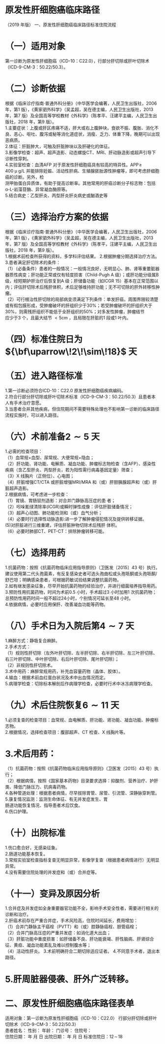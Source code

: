 # 原发性肝细胞癌临床路径  
（2019 年版） 一、原发性肝细胞癌临床路径标准住院流程  
# （一）适用对象  
第一诊断为原发性肝细胞癌（ICD-10：C22.0），行部分肝切除或肝叶切除术（ICD-9-CM-3：50.22/50.3）。  
# （二）诊断依据  
根据《临床诊疗指南·普通外科分册》（中华医学会编著，人民卫生出版社，2006 年，第1 版），《黄家驷外科学》（吴孟超，吴在德主编，人民卫生出版社，2013 年，第7 版）及全国高等学校教材《外科学》（陈孝平、汪建平主编，人民卫生出版社，2018 年，第9 版）。  
1.主要症状：上腹或肝区疼痛不适，肝大或右上腹肿块，食欲不振、腹胀、消化不良、恶心、呕吐、腹泻或秘等消化道症状，消瘦、乏力、体重下降，晚期可以出现恶病质。  
2.体征：肝脏肿大，可触及肝脏肿块以及肝硬化的体征。  
3.影像学检查：超声、超声造影、动态螺旋CT、MRI、肝动脉造影或超声引导下诊断性穿刺。  
4.实验室检查：血清AFP 对于原发性肝细胞癌具有较高的特异性。$\mathrm{APP\!\geqslant\!400~\upmu~g/L}$ 并能排除妊娠、活动性肝病、生殖腺胚胎源性肿瘤等，即可考虑肝细胞癌的诊断。另外，检  
测甲胎蛋白异质体，有助于提高诊断率。其他常用的肝癌诊断分子标志物：包括α-L-岩藻苷酶、异常凝血酶原等。  
5.结合病史：乙型肝炎、丙型肝炎肝炎病史或酗酒史等  
# （三）选择治疗方案的依据  
根据《临床诊疗指南·普通外科分册》（中华医学会编著，人民卫生出版社，2006 年，第1 版），《黄家驷外科学》（吴孟超，吴在德主编，人民卫生出版社，2013 年，第7 版）及全国高等学校教材《外科学》（陈孝平，汪建平主编，人民卫生出版社，2018 年，第9 版）。  
1.根据术前检查所获得的资料，多学科评估结果。 2.根据肿瘤分期选择治疗方法。 3.患者满足肝切除术的条件：  
（1）（必备条件）患者的一般情况：一般情况良好，无明显心、肺、肾等重要脏器器质性病变；肝功能正常或仅有轻度损害（Child-Pugh A 级）；或肝功能分级属B 级，经短期护肝治疗后恢复到A 级；肝储备功能（如ICGR 15）基本在正常范围以内；评估肝切除术后残肝体积，术后足够维持肝功能；无不可切除的肝外转移性肿瘤。  
（2）可行根治性肝切除的局部病变须满足下列条件：单发肝癌，周围界限较清楚或有假包膜形成，受肿瘤破坏的肝组织少于$30\%$；若受肿瘤破坏的肝组织大于$30\%$，则需残肝组织不能低于全肝组织的$50\%$；对多发性肿瘤，肿瘤结节  
应少于3 个，且最大结节 ${<}5\mathrm{cm}$ ，且局限在肝脏的1 段或1 叶内。  
# （四）标准住院日为${\bf\uparrow\!2\!\sim\!18}$ 天  
# （五）进入路径标准  
1.第一诊断必须符合ICD-10：C22.0 原发性肝细胞癌疾病编码。  
2.符合行部分肝切除或肝叶切除术标准（ICD-9-CM-3：50.22/50.3）且患者本人有手术治疗意愿。  
3.当患者合并其他疾病，但住院期间不需要特殊处理也不影响第一诊断的临床路径流程实施时，可以进入路径。  
# （六）术前准备$\pmb{2}{\sim}\pmb{5}$ 天  
1.必需的检查项目：  
（1）血常规$+$血型、尿常规、大便常规$+$隐血；  
（2）肝功能、肾功能、电解质、凝血功能、肿瘤标志物检查（含AFP）、感染性疾病（含乙型肝炎、丙型肝炎，若为阳性需行病毒基因定量）筛查；  
（3）X 线胸片（正侧位）、心电图；  
（4）肝脏增强CT/CTA 或肝脏增强MRI/MRA 和（或）肝胆胰腺超声和（或）肝脏超声造影。  
2.根据病情，可考虑进一步检查：  
（1）胃镜、胃肠钡剂造影：对合并门静脉高压症的患 者；  
（2）吲哚氰绿清除率(ICGR)或瞬时弹性成像：评估肝脏储备情况；  
（3）超声心动图、肺功能检测和（或）血气分析；  
（4）必要时行选择性动脉造影:进一步了解肿瘤侵犯情况及提供转移证据。  
(5)对肝脏进行三维重建，评估肝脏肿物切除术后残肝 体积。  
（6）必要时肺部CT、PET-CT：排除肿瘤转移可能。  
# （七）选择用药  
1.抗菌药物：按照《抗菌药物临床应用指导原则》（卫医发〔2015〕43 号）执行。建议使用第二代头孢菌素，有反复感染史者可选头孢曲松或头孢哌酮或头孢哌酮/舒巴坦；明确感染患者，可根据药敏试验结果调整抗菌药物。  
2.如有继发感染征象，尽早开始抗菌药物的经验治疗，并进行细菌培养指导用药。  
3.预防性用抗菌药物，时间为术前0.5 小时，手术超过3 小时加用1 次抗菌药物；总预防性用药时间一般不超过24小时，个别情况可延长至48 小时。  
4.依据病情，必要时应用保肝、改善凝血功能等药物。  
# （八）手术日为入院后第$\scriptstyle4\sim7$ 天  
1.麻醉方式：静吸复合麻醉。  
2.手术方式：  
（1）规则性肝切除（左外叶肝切除、左半肝切除、右半肝切除、左三叶肝切除、右三叶肝切除、中叶肝切除、右后叶肝切除、尾叶肝切除）；  
（2）非规则性肝切除术。  
3.术中用药：麻醉常规用药，补充血容量药物（晶体、胶体）。  
4.输血：根据术前血红蛋白状况及术中出血情况而定。  
5.病理学检查：切除标本解剖后作病理学检查，必要时行术中冰冻病理学检查。  
# （九）术后住院恢复${\pmb6}{\sim}11$ 天  
1.必须复查的检查项目：血常规、血电解质、肝功能、肾功能、凝血功能、肿瘤标志物。  
2.根据情况，选择检查项目：腹部超声、CT 检查、X 线胸片等。  
# 3.术后用药：  
（1）抗菌药物：按照《抗菌药物临床应用指导原则》（卫医发〔2015〕43 号）执行；  
（2）根据病情，按照《国家基本药物》目录要求选择：抑酸剂、营养治疗、护肝类、降低门脉压力、抗病毒药物。  
4.各种管道处理：根据患者病情，尽早拔除胃管、尿管、引流管、深静脉穿刺管。  
5.康复情况监测：监测生命体征、有无并发症发生、胃  
肠道功能恢复情况、指导患者术后饮食。  
6.伤口护理。  
# （十）出院标准  
1.伤口愈合好，无感染征象。  
2.肠道功能基本恢复。  
3.常规实验室检查指标复查无明显异常，影像学复查（根据患者病情进行）无明显异常。  
4.没有需要住院处理的并发症和（或）合并症等。  
# （十一）变异及原因分析  
1.合并症及并发症如全身重要器官功能不全，影响手术安全性者，需要进行相关的诊断和治疗。  
2.肝癌术前存在严重合并症，手术风险高，住院时间延长，费用增加：  
（1）合并门静脉主干癌栓（PVTT）和（或）腔静脉癌栓、胆管癌栓；  
（2）合并门脉高压症的严重并发症：如消化道大出血；  
（3）肝脏功能中重度损害：如肝储备不良、肝功能衰竭、肝性脑病、肝肾综合征、黄疸、凝血功能紊乱及难以控制腹水等；  
（4）活动性肝炎。 3.术前明确符合二期切除适应证者。 4.不同意手术者，退出本路径。  
# 5.肝周脏器侵袭、肝外广泛转移。  
# 二、原发性肝细胞癌临床路径表单  
适用对象：第一诊断为原发性肝细胞癌（ICD-10：C22.0） 行部分肝切除或肝叶切除术（ICD-9-CM-3：50.22/50.3）  
患者姓名：            性别：      年龄：      门诊号：        住院号：  
住院日期：     年   月   日   出院日期：     年   月   日  标准住院日：$12\!\sim\!18$  
